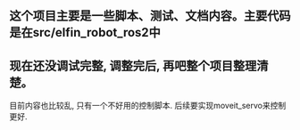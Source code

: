 ## 这个项目主要是一些脚本、测试、文档内容。主要代码是在src/elfin_robot_ros2中

## 现在还没调试完整, 调整完后, 再吧整个项目整理清楚。
目前内容也比较乱, 只有一个不好用的控制脚本. 后续要实现moveit_servo来控制更好.
